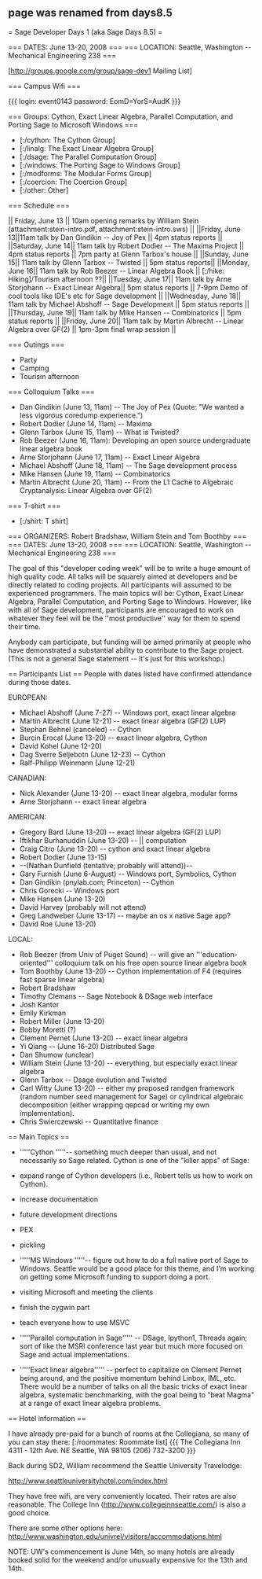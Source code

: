 ## page was renamed from days8.5
= Sage Developer Days 1 (aka Sage Days 8.5) =

=== DATES: June 13-20, 2008 ===
=== LOCATION: Seattle, Washington -- Mechanical Engineering 238 ===


[http://groups.google.com/group/sage-dev1 Mailing List]

=== Campus Wifi ===

{{{
  login: event0143
  password: EomD=YorS=AudK
}}}

=== Groups: Cython, Exact Linear Algebra, Parallel Computation, and Porting Sage to Microsoft Windows ===

 * [:/cython: The Cython Group]
 * [:/linalg: The Exact Linear Algebra Group]
 * [:/dsage: The Parallel Computation Group]
 * [:/windows: The Porting Sage to Windows Group]
 * [:/modforms: The Modular Forms Group]
 * [:/coercion: The Coercion Group]
 * [:/other: Other]

=== Schedule ===

|| Friday, June 13 || 10am opening remarks by William Stein (attachment:stein-intro.pdf, attachment:stein-intro.sws) ||
||Friday, June 13||11am talk by Dan Gindikin  -- Joy of Pex  || 4pm status reports ||
||Saturday, June 14||  11am talk by Robert Dodier -- The Maxima Project || 4pm status reports || 7pm party at Glenn Tarbox's house ||
||Sunday, June 15|| 11am talk by Glenn Tarbox -- Twisted || 5pm status reports||
||Monday, June 16|| 11am talk by Rob Beezer -- Linear Algebra Book || [:/hike: Hiking]/Tourism afternoon ??||
||Tuesday, June 17|| 11am talk by Arne Storjohann -- Exact Linear Algebra|| 5pm status reports || 7-9pm Demo of cool tools like IDE's etc for Sage development ||
||Wednesday, June 18|| 11am talk by Michael Abshoff -- Sage Development || 5pm status reports ||
||Thursday, June 19|| 11am talk by Mike Hansen -- Combinatorics || 5pm status reports ||
||Friday, June 20|| 11am talk by Martin Albrecht -- Linear Algebra over GF(2) || 1pm-3pm final wrap session ||



=== Outings ===
 
 * Party
 * Camping
 * Tourism afternoon


=== Colloquium Talks ===
 * Dan Gindikin (June 13, 11am) -- The Joy of Pex  (Quote: "We wanted a less vigorous coredump experience.")
 * Robert Dodier (June 14, 11am) -- Maxima
 * Glenn Tarbox (June 15, 11am) -- What is Twisted?
 * Rob Beezer (June 16, 11am): Developing an open source undergraduate linear algebra book
 * Arne Storjohann (June 17, 11am) -- Exact Linear Algebra
 * Michael Abshoff (June 18, 11am) -- The Sage development process
 * Mike Hansen (June 19, 11am) -- Combinatorics
 * Martin Albrecht (June 20, 11am) -- From the L1 Cache to Algebraic Cryptanalysis: Linear Algebra over GF(2)

=== T-shirt ===
 * [:/shirt: T shirt]

=== ORGANIZERS: Robert Bradshaw, William Stein and Tom Boothby ===
=== DATES: June 13-20, 2008 ===
=== LOCATION: Seattle, Washington -- Mechanical Engineering 238 ===

The goal of this "developer coding week" will be to write a huge amount of high quality code.  All talks will be squarely aimed at developers and be directly related to coding projects.  All participants will assumed to be experienced programmers. The main topics will be: Cython, Exact Linear Algebra, Parallel Computation, and Porting Sage to Windows.   However, like with all of Sage development, participants are encouraged to work on whatever they feel will be the ''most productive'' way for them to spend their time.

Anybody can participate, but funding will be aimed primarily at people who have demonstrated a substantial ability to contribute to the Sage project.  (This is not a general Sage statement -- it's just for this workshop.)

== Participants List ==
People with dates listed have confirmed attendance during those dates.

EUROPEAN:

 * Michael Abshoff (June 7-27) -- Windows port, exact linear algebra
 * Martin Albrecht (June 12-21) -- exact linear algebra (GF(2) LUP)
 * Stephan Behnel (canceled)  -- Cython
 * Burcin Erocal (June 13-20) -- exact linear algebra, Cython
 * David Kohel (June 12-20) 
 * Dag Sverre Seljebotn (June 12-23) -- Cython
 * Ralf-Philipp Weinmann (June 12-21)

CANADIAN:

 * Nick Alexander (June 13-20) -- exact linear algebra, modular forms
 * Arne Storjohann -- exact linear algebra

AMERICAN:

 * Gregory Bard (June 13-20) -- exact linear algebra (GF(2) LUP)
 * Iftikhar Burhanuddin (June 13-20) -- || computation
 * Craig Citro (June 13-20) -- cython and exact linear algebra
 * Robert Dodier (June 13-15)
 * --(Nathan Dunfield (tentative; probably will attend))--
 * Gary Furnish (June 6-August) -- Windows port, Symbolics, Cython
 * Dan Gindikin (pnylab.com; Princeton) -- Cython
 * Chris Gorecki -- Windows port
 * Mike Hansen (June 13-20)
 * David Harvey (probably will not attend)
 * Greg Landweber (June 13-17) -- maybe an os x native Sage app?
 * David Roe (June 13-20)

LOCAL:

 * Rob Beezer (from Univ of Puget Sound) -- will give an '''education-oriented''' colloquium talk on his free open source linear algebra book
 * Tom Boothby (June 13-20) -- Cython implementation of F4 (requires fast sparse linear algebra)
 * Robert Bradshaw
 * Timothy Clemans -- Sage Notebook & DSage web interface
 * Josh Kantor
 * Emily Kirkman
 * Robert Miller (June 13-20)
 * Bobby Moretti (?)
 * Clement Pernet (June 13-20) -- exact linear algebra
 * Yi Qiang -- (June 16-20) Distributed Sage
 * Dan Shumow (unclear)
 * William Stein (June 13-20) -- everything, but especially exact linear algebra
 * Glenn Tarbox -- Dsage evolution and Twisted
 * Carl Witty (June 13-20) -- either my proposed randgen framework (random number seed management for Sage) or cylindrical algebraic decomposition (either wrapping qepcad or writing my own implementation).
 * Chris Swierczewski -- Quantitative finance

== Main Topics ==
 * '''''Cython '''''-- something much deeper than usual, and not necessarily so Sage related.  Cython is one of the "killer apps" of Sage:
  * expand range of Cython developers (i.e., Robert tells us how to work on Cython).
  * increase documentation
  * future development directions
  * PEX
  * pickling

 * '''''MS Windows '''''-- figure out how to do a full native port of Sage to Windows. Seattle would be a good place for this theme, and I'm working on getting some Microsoft funding to support doing a port.
  * visiting Microsoft and meeting the clients
  * finish the cygwin part
  * teach everyone how to use MSVC

 * '''''Parallel computation in Sage''''' -- DSage, Ipython1, Threads again; sort of like the MSRI conference last year but much more focused on Sage and actual implementations.
 * '''''Exact linear algebra''''' -- perfect to capitalize on Clement Pernet being around, and the positive momentum behind Linbox, IML, etc.  There would be a number of talks on all the basic tricks of exact linear algebra, systematic benchmarking, with the goal being to "beat Magma" at a range of exact linear algebra problems.

== Hotel information ==

I have already pre-paid for a bunch of rooms at the Collegiana, so many of you can stay there:
[:/roommates: Roommate list]
{{{
    The Collegiana Inn
    4311 - 12th Ave. NE
    Seattle, WA 98105
    (206) 732-3200
}}}

Back during SD2, William recommend the Seattle University Travelodge:

   http://www.seattleuniversityhotel.com/index.html

They have free wifi, are very conveniently located.   Their rates are also reasonable.  The College Inn (http://www.collegeinnseattle.com/) is also a good choice.

There are some other options here:
  http://www.washington.edu/univrel/visitors/accommodations.html

NOTE: UW's commencement is June 14th, so many hotels are already booked solid for the weekend and/or unusually expensive for the 13th and 14th.  
